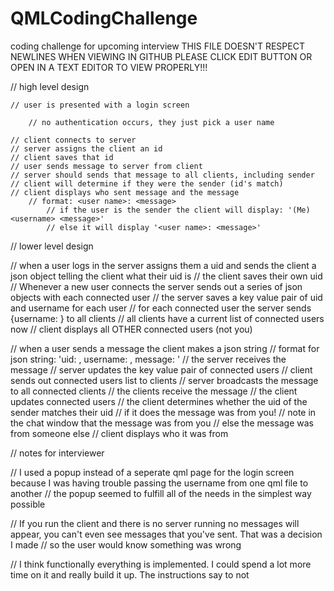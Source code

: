 # QMLCodingChallenge
coding challenge for upcoming interview
THIS FILE DOESN'T RESPECT NEWLINES WHEN VIEWING IN GITHUB PLEASE CLICK EDIT BUTTON OR OPEN IN A TEXT EDITOR TO VIEW PROPERLY!!!

// high level design

	// user is presented with a login screen
	
		// no authentication occurs, they just pick a user name
		
	// client connects to server
	// server assigns the client an id
	// client saves that id
	// user sends message to server from client
	// server should sends that message to all clients, including sender
	// client will determine if they were the sender (id's match)
	// client displays who sent message and the message
		// format: <user name>: <message>
			// if the user is the sender the client will display: '(Me) <username> <message>'
			// else it will display '<user name>: <message>'


// lower level design

// when a user logs in the server assigns them a uid and sends the client a json object telling the client what their uid is
// the client saves their own uid
// Whenever a new user connects the server sends out a series of json objects with each connected user
	// the server saves a key value pair of uid and username for each user
	// for each connected user the server sends {username: <username>} to all clients
		// all clients have a current list of connected users now
		// client displays all OTHER connected users (not you)

// when a user sends a message the client makes a json string
	// format for json string: 'uid: <uid>, username: <username>, message: <message>'
// the server receives the message
	// server updates the key value pair of connected users
	// client sends out connected users list to clients
	// server broadcasts the message to all connected clients
// the clients receive the message
	// the client updates connected users
	// the client determines whether the uid of the sender matches their uid
		// if it does the message was from you!
			// note in the chat window that the message was from you
		// else the message was from someone else
			// client displays who it was from

// notes for interviewer

// I used a popup instead of a seperate qml page for the login screen because I was having trouble passing the username from one qml file to another
	// the popup seemed to fulfill all of the needs in the simplest way possible

// If you run the client and there is no server running no messages will appear, you can't even see messages that you've sent.  That was a decision I made 
// so the user would know something was wrong

// I think functionally everything is implemented. I could spend a lot more time on it and really build it up. The instructions say to not 
